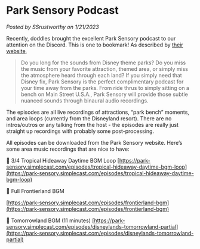 # Park Sensory Podcast

*Posted by SSrustworthy on 1/21/2023*

Recently, doddles brought the excellent Park Sensory podcast to our attention on the Discord. This is one to bookmark! As described by [their website](https://park-sensory.simplecast.com/episodes),

> Do you long for the sounds from Disney theme parks? Do you miss the music from your favorite attraction, themed area, or simply miss the atmosphere heard through each land? If you simply need that Disney fix, Park Sensory is the perfect complimentary podcast for your time away from the parks. From ride thrus to simply sitting on a bench on Main Street U.S.A., Park Sensory will provide those subtle nuanced sounds through binaural audio recordings.

The episodes are all live recordings of attractions, “park bench” moments, and area loops (currently from the Disneyland resort). There are no intros/outros or any talking from the host - the episodes are really just straight up recordings with probably some post-processing. 

All episodes can be downloaded from the Park Sensory website. Here’s some area music recordings that are nice to have:

📌 3/4 Tropical Hideaway Daytime BGM Loop
[https://park-sensory.simplecast.com/episodes/tropical-hideaway-daytime-bgm-loop](https://park-sensory.simplecast.com/episodes/tropical-hideaway-daytime-bgm-loop)

📌 Full Frontierland BGM

[https://park-sensory.simplecast.com/episodes/frontierland-bgm](https://park-sensory.simplecast.com/episodes/frontierland-bgm)

</aside>

📌 Tomorrowland BGM (11 minutes)
[https://park-sensory.simplecast.com/episodes/disneylands-tomorrowland-partial](https://park-sensory.simplecast.com/episodes/disneylands-tomorrowland-partial)